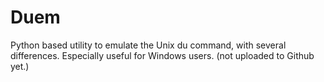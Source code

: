 # Duem
Python based utility to emulate the Unix du command, with several differences. Especially useful for Windows users.
(not uploaded to Github yet.)
